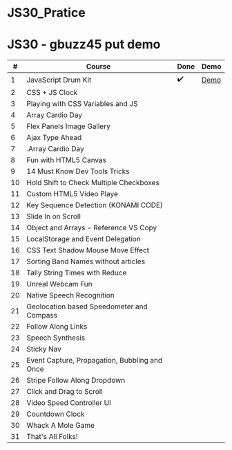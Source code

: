 # JS30_Pratice

# JS30 - gbuzz45 put demo

|#|Course|Done|Demo|
|---|---|---|---|
|1|JavaScript Drum Kit|✔️|[Demo](https://github.com/cv098150/JS30_Pratice/01_Drum_Kit/index.html)|
|2|CSS + JS Clock||
|3|Playing with CSS Variables and JS||
|4|Array Cardio Day||
|5|Flex Panels Image Gallery||
|6|Ajax Type Ahead||
|7|.Array Cardio Day||
|8|Fun with HTML5 Canvas||
|9|14 Must Know Dev Tools Tricks||
|10|Hold Shift to Check Multiple Checkboxes||
|11|Custom HTML5 Video Playe||
|12|Key Sequence Detection (KONAMI CODE)||
|13|Slide In on Scroll||
|14|Object and Arrays - Reference VS Copy||
|15|LocalStorage and Event Delegation||
|16|CSS Text Shadow Mouse Move Effect||
|17|Sorting Band Names without articles||
|18|Tally String Times with Reduce||
|19|Unreal Webcam Fun||
|20|Native Speech Recognition||
|21|Geolocation based Speedometer and Compass||
|22|Follow Along Links||
|23|Speech Synthesis||
|24|Sticky Nav||
|25|Event Capture, Propagation, Bubbling and Once||
|26|Stripe Follow Along Dropdown||
|27|Click and Drag to Scroll||
|28|Video Speed Controller UI||
|29|Countdown Clock||
|30|Whack A Mole Game||
|31|That's All Folks!||
